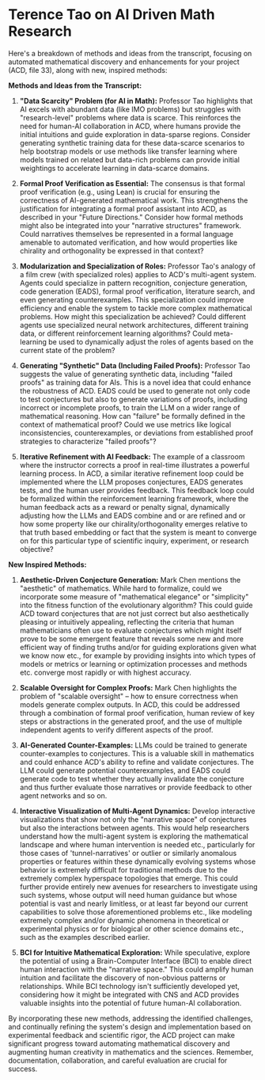 # Terence Tao on AI Driven Math Research

Here's a breakdown of methods and ideas from the transcript, focusing on automated mathematical discovery and enhancements for your project (ACD, file 33), along with new, inspired methods:

**Methods and Ideas from the Transcript:**

1. **"Data Scarcity" Problem (for AI in Math):**  Professor Tao highlights that AI excels with abundant data (like IMO problems) but struggles with "research-level" problems where data is scarce. This reinforces the need for human-AI collaboration in ACD, where humans provide the initial intuitions and guide exploration in data-sparse regions. Consider generating synthetic training data for these data-scarce scenarios to help bootstrap models or use methods like transfer learning where models trained on related but data-rich problems can provide initial weightings to accelerate learning in data-scarce domains.

2. **Formal Proof Verification as Essential:**  The consensus is that formal proof verification (e.g., using Lean) is crucial for ensuring the correctness of AI-generated mathematical work. This strengthens the justification for integrating a formal proof assistant into ACD, as described in your "Future Directions."  Consider how formal methods might also be integrated into your "narrative structures" framework.  Could narratives themselves be represented in a formal language amenable to automated verification, and how would properties like chirality and orthogonality be expressed in that context?

3. **Modularization and Specialization of Roles:** Professor Tao's analogy of a film crew (with specialized roles) applies to ACD's multi-agent system. Agents could specialize in pattern recognition, conjecture generation, code generation (EADS), formal proof verification, literature search, and even generating counterexamples. This specialization could improve efficiency and enable the system to tackle more complex mathematical problems.  How might this specialization be achieved?  Could different agents use specialized neural network architectures, different training data, or different reinforcement learning algorithms?  Could meta-learning be used to dynamically adjust the roles of agents based on the current state of the problem?

4. **Generating "Synthetic" Data (Including Failed Proofs):** Professor Tao suggests the value of generating synthetic data, including "failed proofs" as training data for AIs. This is a novel idea that could enhance the robustness of ACD.  EADS could be used to generate not only code to test conjectures but also to generate variations of proofs, including incorrect or incomplete proofs, to train the LLM on a wider range of mathematical reasoning.  How can "failure" be formally defined in the context of mathematical proof?  Could we use metrics like logical inconsistencies, counterexamples, or deviations from established proof strategies to characterize "failed proofs"?

5. **Iterative Refinement with AI Feedback:** The example of a classroom where the instructor corrects a proof in real-time illustrates a powerful learning process.  In ACD, a similar iterative refinement loop could be implemented where the LLM proposes conjectures, EADS generates tests, and the human user provides feedback. This feedback loop could be formalized within the reinforcement learning framework, where the human feedback acts as a reward or penalty signal, dynamically adjusting how the LLMs and EADS combine and or are refined and or how some property like our chirality/orthogonality emerges relative to that truth based embedding or fact that the system is meant to converge on for this particular type of scientific inquiry, experiment, or research objective?


**New Inspired Methods:**

1. **Aesthetic-Driven Conjecture Generation:**  Mark Chen mentions the "aesthetic" of mathematics. While hard to formalize, could we incorporate some measure of "mathematical elegance" or "simplicity" into the fitness function of the evolutionary algorithm?  This could guide ACD toward conjectures that are not just correct but also aesthetically pleasing or intuitively appealing, reflecting the criteria that human mathematicians often use to evaluate conjectures which might itself prove to be some emergent feature that reveals some new and more efficient way of finding truths and/or for guiding explorations given what we know now etc., for example by providing insights into which types of models or metrics or learning or optimization processes and methods etc. converge most rapidly or with highest accuracy.


2. **Scalable Oversight for Complex Proofs:** Mark Chen highlights the problem of "scalable oversight" – how to ensure correctness when models generate complex outputs. In ACD, this could be addressed through a combination of formal proof verification, human review of key steps or abstractions in the generated proof, and the use of multiple independent agents to verify different aspects of the proof.

3. **AI-Generated Counter-Examples:** LLMs could be trained to generate counter-examples to conjectures. This is a valuable skill in mathematics and could enhance ACD's ability to refine and validate conjectures.  The LLM could generate potential counterexamples, and EADS could generate code to test whether they actually invalidate the conjecture and thus further evaluate those narratives or provide feedback to other agent networks and so on.

4. **Interactive Visualization of Multi-Agent Dynamics:** Develop interactive visualizations that show not only the "narrative space" of conjectures but also the interactions between agents. This would help researchers understand how the multi-agent system is exploring the mathematical landscape and where human intervention is needed etc., particularly for those cases of 'tunnel-narratives' or outlier or similarly anomalous properties or features within these dynamically evolving systems whose behavior is extremely difficult for traditional methods due to the extremely complex hyperspace topologies that emerge. This could further provide entirely new avenues for researchers to investigate using such systems, whose output will need human guidance but whose potential is vast and nearly limitless, or at least far beyond our current capabilities to solve those aforementioned problems etc., like modeling extremely complex and/or dynamic phenomena in theoretical or experimental physics or for biological or other science domains etc., such as the examples described earlier.


5. **BCI for Intuitive Mathematical Exploration:**  While speculative, explore the potential of using a Brain-Computer Interface (BCI) to enable direct human interaction with the "narrative space."  This could amplify human intuition and facilitate the discovery of non-obvious patterns or relationships. While BCI technology isn't sufficiently developed yet, considering how it might be integrated with CNS and ACD provides valuable insights into the potential of future human-AI collaboration.

By incorporating these new methods, addressing the identified challenges, and continually refining the system's design and implementation based on experimental feedback and scientific rigor, the ACD project can make significant progress toward automating mathematical discovery and augmenting human creativity in mathematics and the sciences.  Remember, documentation, collaboration, and careful evaluation are crucial for success.
